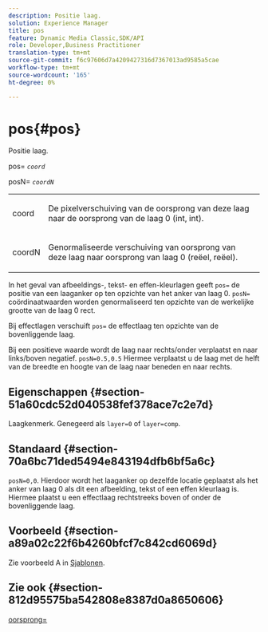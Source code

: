 ```yaml
---
description: Positie laag.
solution: Experience Manager
title: pos
feature: Dynamic Media Classic,SDK/API
role: Developer,Business Practitioner
translation-type: tm+mt
source-git-commit: f6c97606d7a4209427316d7367013ad9585a5cae
workflow-type: tm+mt
source-wordcount: '165'
ht-degree: 0%

---
```



# pos{#pos}

Positie laag.

pos= *`coord`*

posN= *`coordN`*

<table id="simpletable_754F76EE00BF4129B07502647FF172B7"> 
 <tr class="strow"> 
  <td class="stentry"> <p><span class="varname"> coord</span> </p> </td> 
  <td class="stentry"> <p>De pixelverschuiving van de oorsprong van deze laag naar de oorsprong van de laag 0 (int, int). </p></td> 
 </tr> 
 <tr class="strow"> 
  <td class="stentry"> <p><span class="varname"> coordN</span> </p></td> 
  <td class="stentry"> <p>Genormaliseerde verschuiving van oorsprong van deze laag naar oorsprong van laag 0 (reëel, reëel). </p></td> 
 </tr> 
</table>

In het geval van afbeeldings-, tekst- en effen-kleurlagen geeft `pos=` de positie van een laaganker op ten opzichte van het anker van laag 0. `posN=` coördinaatwaarden worden genormaliseerd ten opzichte van de werkelijke grootte van de laag 0 rect.

Bij effectlagen verschuift `pos=` de effectlaag ten opzichte van de bovenliggende laag.

Bij een positieve waarde wordt de laag naar rechts/onder verplaatst en naar links/boven negatief. `posN=0.5,0.5` Hiermee verplaatst u de laag met de helft van de breedte en hoogte van de laag naar beneden en naar rechts.

## Eigenschappen {#section-51a60cdc52d040538fef378ace7c2e7d}

Laagkenmerk. Genegeerd als `layer=0` of `layer=comp`.

## Standaard {#section-70a6bc71ded5494e843194dfb6bf5a6c}

`posN=0,0`. Hierdoor wordt het laaganker op dezelfde locatie geplaatst als het anker van laag 0 als dit een afbeelding, tekst of een effen kleurlaag is. Hiermee plaatst u een effectlaag rechtstreeks boven of onder de bovenliggende laag.

## Voorbeeld {#section-a89a02c22f6b4260bfcf7c842cd6069d}

Zie voorbeeld A in [Sjablonen](../../../../../is-api/http-ref/image-serving-api-ref/c-http-protocol-reference/c-templates/c-templates.md#concept-3cd2d2adae0e41b2979b9640244d4d3e).

## Zie ook {#section-812d95575ba542808e8387d0a8650606}

[oorsprong=](../../../../../is-api/http-ref/image-serving-api-ref/c-http-protocol-reference/c-command-reference/r-origin.md#reference-e11c7ac06e2240cc884c3fec98f05138)
